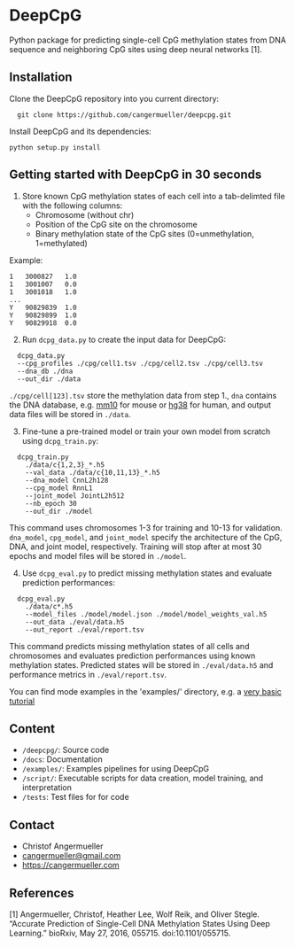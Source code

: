 DeepCpG
=======

Python package for predicting single-cell CpG methylation states from DNA
sequence and neighboring CpG sites using deep neural networks [1].


Installation
------------

Clone the DeepCpG repository into you current directory:

```
  git clone https://github.com/cangermueller/deepcpg.git
```

Install DeepCpG and its dependencies:

```
python setup.py install
```


Getting started with DeepCpG in 30 seconds
------------------------------------------

1. Store known CpG methylation states of each cell into a tab-delimted file with the following columns:
   * Chromosome (without chr)
   * Position of the CpG site on the chromosome
   * Binary methylation state of the CpG sites (0=unmethylation, 1=methylated)

  Example:

  ```
  1   3000827   1.0
  1   3001007   0.0
  1   3001018   1.0
  ...
  Y   90829839  1.0
  Y   90829899  1.0
  Y   90829918  0.0
  ```


2. Run `dcpg_data.py` to create the input data for DeepCpG:

```
  dcpg_data.py
  --cpg_profiles ./cpg/cell1.tsv ./cpg/cell2.tsv ./cpg/cell3.tsv
  --dna_db ./dna
  --out_dir ./data
```

`./cpg/cell[123].tsv` store the methylation data from step 1., `dna` contains the DNA database, e.g. [mm10](http://ftp.ensembl.org/pub/release-85/fasta/mus_musculus/dna/) for mouse or [hg38](http://ftp.ensembl.org/pub/release-86/fasta/homo_sapiens/dna/) for human, and output data files will be stored in `./data`.

3. Fine-tune a pre-trained model or train your own model from scratch using `dcpg_train.py`:

```
  dcpg_train.py
    ./data/c{1,2,3}_*.h5
    --val_data ./data/c{10,11,13}_*.h5
    --dna_model CnnL2h128
    --cpg_model RnnL1
    --joint_model JointL2h512
    --nb_epoch 30
    --out_dir ./model
```

This command uses chromosomes 1-3 for training and 10-13 for validation. `dna_model`, `cpg_model`, and `joint_model` specify the architecture of the CpG, DNA, and joint model, respectively. Training will stop after at most 30 epochs and model files will be stored in `./model`.

4. Use `dcpg_eval.py` to predict missing methylation states and evaluate prediction performances:

```
  dcpg_eval.py
    ./data/c*.h5
    --model_files ./model/model.json ./model/model_weights_val.h5
    --out_data ./eval/data.h5
    --out_report ./eval/report.tsv
```

This command predicts missing methylation states of all cells and chromosomes and evaluates prediction performances using known methylation states. Predicted states will be stored in `./eval/data.h5` and performance metrics in `./eval/report.tsv`.

You can find mode examples in the 'examples/' directory, e.g. a [very basic tutorial](examples/basics/index.ipynb)

Content
-------
* `/deepcpg/`: Source code
* `/docs`: Documentation
* `/examples/`: Examples pipelines for using DeepCpG
* `/script/`: Executable scripts for data creation, model training, and interpretation
* `/tests`: Test files for for code

Contact
-------
* Christof Angermueller
* cangermueller@gmail.com
* https://cangermueller.com

References
----------
[1] Angermueller, Christof, Heather Lee, Wolf Reik, and Oliver Stegle. “Accurate Prediction of Single-Cell DNA Methylation States Using Deep Learning.” bioRxiv, May 27, 2016, 055715. doi:10.1101/055715.
